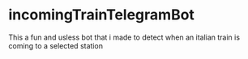 # incomingTrainTelegramBot
This a fun and usless bot that i made to detect when an italian train is coming to a selected station
